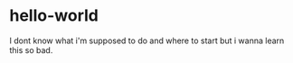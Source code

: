 # hello-world
I dont know what i'm supposed to do and where to start but i wanna learn this so bad.
